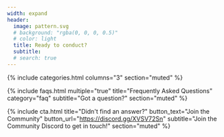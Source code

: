 ```yaml
---
width: expand
header:
  image: pattern.svg
  # background: "rgba(0, 0, 0, 0.5)"
  # color: light
  title: Ready to conduct?
  subtitle:
  # search: true
---
```


{% include categories.html 
  columns="3" 
  section="muted" 
%}

{% include faqs.html 
  multiple="true" 
  title="Frequently Asked Questions" 
  category="faq" 
  subtitle="Got a question?" 
  section="muted" 
%}

{% include cta.html 
  title="Didn't find an answer?" 
  button_text="Join the Community" 
  button_url="https://discord.gg/XVSV72Sn" 
  subtitle="Join the Community Discord to get in touch!" 
  section="muted"
%}

